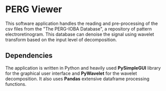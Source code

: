 # PERG Viewer
This software application handles the reading and pre-processing of the csv files from the "The PERG-IOBA Database", a repository of pattern electroretinogram. This database can denoise the signal using wavelet transform based on the input level of decomposition.

## Dependencies
The application is written in Python and heavily used **PySimpleGUI** library for the graphical user interface and **PyWavelet** for the wavelet decomposition. It also uses **Pandas** extensive dataframe processing functions.
